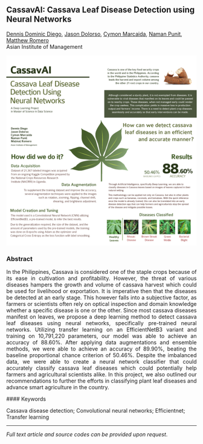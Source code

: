 ## CassavAI: Cassava Leaf Disease Detection using Neural Networks

[Dennis Dominic Diego](https://www.linkedin.com/in/dennis-dominic-diego),
[Jason Dolorso](https://www.linkedin.com/in/jasondolorso/), 
[Cymon Marcaida](https://www.linkedin.com/in/cymonmarcaida/), 
[Naman Punit](https://www.linkedin.com/in/naman-punit-42673319), 
[Matthew Romero](https://www.linkedin.com/in/matmatromero)  
Asian Institute of Management

[<img src="../images/Cassava.png"/>](https://raw.githubusercontent.com/jasondolorso/jasondolorso.github.io/master/images/Cassava.png)

### Abstract
<p align="justify">
In the Philippines, Cassava is considered one of the staple crops because of its ease in cultivation and profitability. However, the threat of various diseases hampers the growth and volume of cassava harvest which could be used for livelihood or exportation. It is imperative then that the diseases be detected at an early stage. This however falls into a subjective factor, as farmers or scientists often rely on optical inspection and domain knowledge whether a specific disease is one or the other. Since most cassava diseases manifest on leaves, we propose a deep learning method to detect cassava leaf diseases using neural networks, specifically pre-trained neural networks. Utilizing transfer learning on an EfficientNetB3 variant and training on 10,791,220 parameters, our model was able to achieve an accuracy of 88.60%. After applying data augmentations and ensemble methods, we were able to achieve an accuracy of 89.90%, beating the baseline proportional chance criterion of 50.46%. Despite the imbalanced data, we were able to create a neural network classifier that could accurately classify cassava leaf diseases which could potentially help farmers and agricultural scientists alike. In this project, we also outlined our recommendations to further the efforts in classifying plant leaf diseases and advance smart agriculture in the country.
</p>
#### Keywords

Cassava disease detection; Convolutional neural networks; Efficientnet; Transfer learning


---

*Full text article and source codes can be provided upon request*.


